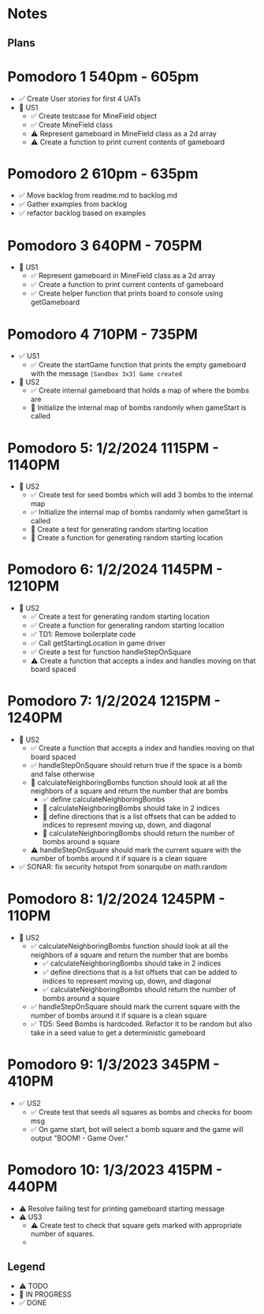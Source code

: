 # Notes

## Plans

# Pomodoro 1 540pm - 605pm

- ✅ Create User stories for first 4 UATs
- 🚧 US1
  - ✅ Create testcase for MineField object
  - ✅ Create MineField class
  - ⚠ Represent gameboard in MineField class as a 2d array
  - ⚠ Create a function to print current contents of gameboard

# Pomodoro 2 610pm - 635pm

- ✅ Move backlog from readme.md to backlog.md
- ✅ Gather examples from backlog
- ✅ refactor backlog based on examples

# Pomodoro 3 640PM - 705PM

- 🚧 US1
  - ✅ Represent gameboard in MineField class as a 2d array
  - ✅ Create a function to print current contents of gameboard
  - ✅ Create helper function that prints board to console using getGameboard

# Pomodoro 4 710PM - 735PM

- ✅ US1
  - ✅ Create the startGame function that prints the empty gameboard with the message `[Sandbox 3x3] Game created`
- 🚧 US2
  - ✅ Create internal gameboard that holds a map of where the bombs are
  - 🚧 Initialize the internal map of bombs randomly when gameStart is called

# Pomodoro 5: 1/2/2024 1115PM - 1140PM

- 🚧 US2
  - ✅ Create test for seed bombs which will add 3 bombs to the internal map
  - ✅ Initialize the internal map of bombs randomly when gameStart is called
  - 🚧 Create a test for generating random starting location
  - 🚧 Create a function for generating random starting location

# Pomodoro 6: 1/2/2024 1145PM - 1210PM

- 🚧 US2
  - ✅ Create a test for generating random starting location
  - ✅ Create a function for generating random starting location
  - ✅ TD1: Remove boilerplate code
  - ✅ Call getStartingLocation in game driver
  - ✅ Create a test for function handleStepOnSquare
  - ⚠ Create a function that accepts a index and handles moving on that board spaced

# Pomodoro 7: 1/2/2024 1215PM - 1240PM

- 🚧 US2
  - ✅ Create a function that accepts a index and handles moving on that board spaced
  - ✅ handleStepOnSquare should return true if the space is a bomb and false otherwise
  - 🚧 calculateNeighboringBombs function should look at all the neighbors of a square and return the number that are bombs
    - ✅ define calculateNeighboringBombs
    - 🚧 calculateNeighboringBombs should take in 2 indices
    - 🚧 define directions that is a list offsets that can be added to indices to represent moving up, down, and diagonal
    - 🚧 calculateNeighboringBombs should return the number of bombs around a square
  - ⚠ handleStepOnSquare should mark the current square with the number of bombs around it if square is a clean square
- ✅ SONAR: fix security hotspot from sonarqube on math.random

# Pomodoro 8: 1/2/2024 1245PM - 110PM

- 🚧 US2
  - ✅ calculateNeighboringBombs function should look at all the neighbors of a square and return the number that are bombs
    - ✅ calculateNeighboringBombs should take in 2 indices
    - ✅ define directions that is a list offsets that can be added to indices to represent moving up, down, and diagonal
    - ✅ calculateNeighboringBombs should return the number of bombs around a square
  - ✅ handleStepOnSquare should mark the current square with the number of bombs around it if square is a clean square
  - ✅ TD5: Seed Bombs is hardcoded. Refactor it to be random but also take in a seed value to get a deterministic gameboard

# Pomodoro 9: 1/3/2023 345PM - 410PM

- ✅ US2
  - ✅ Create test that seeds all squares as bombs and checks for boom msg
  - ✅ On game start, bot will select a bomb square and the game will output "BOOM! - Game Over."

# Pomodoro 10: 1/3/2023 415PM - 440PM

- ⚠ Resolve failing test for printing gameboard starting message
- ⚠ US3
  - ⚠ Create test to check that square gets marked with appropriate number of squares.
  -

## Legend

- ⚠ TODO
- 🚧 IN PROGRESS
- ✅ DONE
